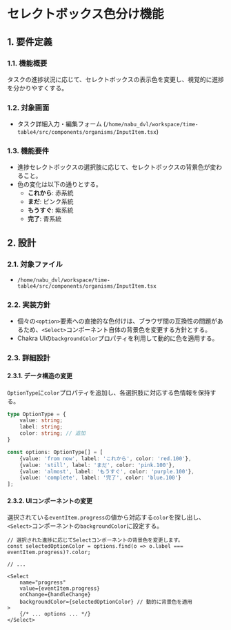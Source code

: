 # セレクトボックス色分け機能

## 1. 要件定義

### 1.1. 機能概要
タスクの進捗状況に応じて、セレクトボックスの表示色を変更し、視覚的に進捗を分かりやすくする。

### 1.2. 対象画面
- タスク詳細入力・編集フォーム (`/home/nabu_dvl/workspace/time-table4/src/components/organisms/InputItem.tsx`)

### 1.3. 機能要件
- 進捗セレクトボックスの選択肢に応じて、セレクトボックスの背景色が変わること。
- 色の変化は以下の通りとする。
    - **これから**: 赤系統
    - **まだ**: ピンク系統
    - **もうすぐ**: 紫系統
    - **完了**: 青系統

## 2. 設計

### 2.1. 対象ファイル
- `/home/nabu_dvl/workspace/time-table4/src/components/organisms/InputItem.tsx`

### 2.2. 実装方針
- 個々の`<option>`要素への直接的な色付けは、ブラウザ間の互換性の問題があるため、`<Select>`コンポーネント自体の背景色を変更する方針とする。
- Chakra UIの`backgroundColor`プロパティを利用して動的に色を適用する。

### 2.3. 詳細設計

#### 2.3.1. データ構造の変更
`OptionType`に`color`プロパティを追加し、各選択肢に対応する色情報を保持する。

```typescript
type OptionType = {
	value: string;
	label: string;
	color: string; // 追加
}

const options: OptionType[] = [
	{value: 'from now', label: 'これから', color: 'red.100'},
	{value: 'still', label: 'まだ', color: 'pink.100'},
	{value: 'almost', label: 'もうすぐ', color: 'purple.100'},
	{value: 'complete', label: '完了', color: 'blue.100'}
];
```

#### 2.3.2. UIコンポーネントの変更
選択されている`eventItem.progress`の値から対応する`color`を探し出し、`<Select>`コンポーネントの`backgroundColor`に設定する。

```typescriptreact
// 選択された進捗に応じてSelectコンポーネントの背景色を変更します。
const selectedOptionColor = options.find(o => o.label === eventItem.progress)?.color;

// ...

<Select
    name="progress"
    value={eventItem.progress}
    onChange={handleChange}
    backgroundColor={selectedOptionColor} // 動的に背景色を適用
>
    {/* ... options ... */}
</Select>
```